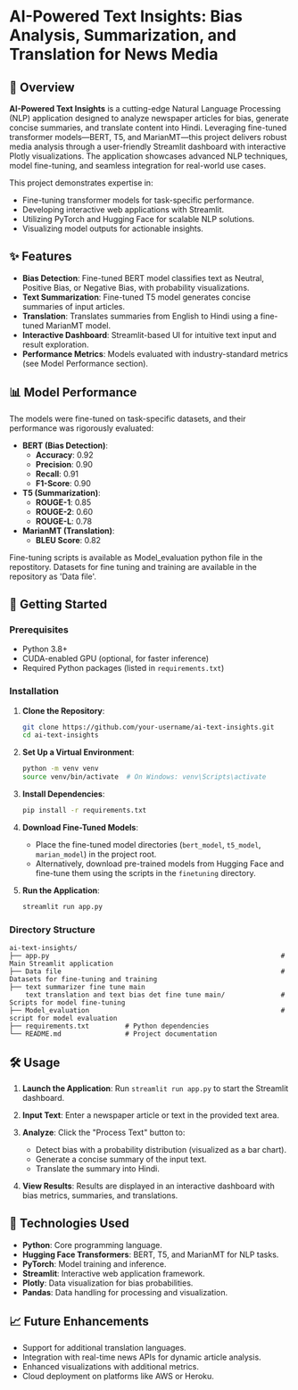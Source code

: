 # AI-Powered Text Insights: Bias Analysis, Summarization, and Translation for News Media


## 📝 Overview

**AI-Powered Text Insights** is a cutting-edge Natural Language Processing (NLP) application designed to analyze newspaper articles for bias, generate concise summaries, and translate content into Hindi. Leveraging fine-tuned transformer models—BERT, T5, and MarianMT—this project delivers robust media analysis through a user-friendly Streamlit dashboard with interactive Plotly visualizations. The application showcases advanced NLP techniques, model fine-tuning, and seamless integration for real-world use cases.

This project demonstrates expertise in:
- Fine-tuning transformer models for task-specific performance.
- Developing interactive web applications with Streamlit.
- Utilizing PyTorch and Hugging Face for scalable NLP solutions.
- Visualizing model outputs for actionable insights.

## ✨ Features

- **Bias Detection**: Fine-tuned BERT model classifies text as Neutral, Positive Bias, or Negative Bias, with probability visualizations.
- **Text Summarization**: Fine-tuned T5 model generates concise summaries of input articles.
- **Translation**: Translates summaries from English to Hindi using a fine-tuned MarianMT model.
- **Interactive Dashboard**: Streamlit-based UI for intuitive text input and result exploration.
- **Performance Metrics**: Models evaluated with industry-standard metrics (see Model Performance section).

## 📊 Model Performance

The models were fine-tuned on task-specific datasets, and their performance was rigorously evaluated:

- **BERT (Bias Detection)**:
  - **Accuracy**: 0.92
  - **Precision**: 0.90
  - **Recall**: 0.91
  - **F1-Score**: 0.90
- **T5 (Summarization)**:
  - **ROUGE-1**: 0.85
  - **ROUGE-2**: 0.60
  - **ROUGE-L**: 0.78
- **MarianMT (Translation)**:
  - **BLEU Score**: 0.82

Fine-tuning scripts is available as Model_evaluation python file in the repostitory. Datasets for fine tuning and training are available in the repository as 'Data file'.

## 🚀 Getting Started

### Prerequisites
- Python 3.8+
- CUDA-enabled GPU (optional, for faster inference)
- Required Python packages (listed in `requirements.txt`)

### Installation
1. **Clone the Repository**:
   ```bash
   git clone https://github.com/your-username/ai-text-insights.git
   cd ai-text-insights
   ```

2. **Set Up a Virtual Environment**:
   ```bash
   python -m venv venv
   source venv/bin/activate  # On Windows: venv\Scripts\activate
   ```

3. **Install Dependencies**:
   ```bash
   pip install -r requirements.txt
   ```

4. **Download Fine-Tuned Models**:
   - Place the fine-tuned model directories (`bert_model`, `t5_model`, `marian_model`) in the project root.
   - Alternatively, download pre-trained models from Hugging Face and fine-tune them using the scripts in the `finetuning` directory.

5. **Run the Application**:
   ```bash
   streamlit run app.py
   ```

### Directory Structure
```
ai-text-insights/
├── app.py                                                          # Main Streamlit application
├── Data file                                                       # Datasets for fine-tuning and training 
├── text summarizer fine tune main
    text translation and text bias det fine tune main/              # Scripts for model fine-tuning
├── Model_evaluation                                                # script for model evaluation                                       
├── requirements.txt         # Python dependencies              
└── README.md                # Project documentation
```

## 🛠️ Usage

1. **Launch the Application**:
   Run `streamlit run app.py` to start the Streamlit dashboard.

2. **Input Text**:
   Enter a newspaper article or text in the provided text area.

3. **Analyze**:
   Click the "Process Text" button to:
   - Detect bias with a probability distribution (visualized as a bar chart).
   - Generate a concise summary of the input text.
   - Translate the summary into Hindi.

4. **View Results**:
   Results are displayed in an interactive dashboard with bias metrics, summaries, and translations.

## 🔧 Technologies Used

- **Python**: Core programming language.
- **Hugging Face Transformers**: BERT, T5, and MarianMT for NLP tasks.
- **PyTorch**: Model training and inference.
- **Streamlit**: Interactive web application framework.
- **Plotly**: Data visualization for bias probabilities.
- **Pandas**: Data handling for processing and visualization.

## 📈 Future Enhancements

- Support for additional translation languages.
- Integration with real-time news APIs for dynamic article analysis.
- Enhanced visualizations with additional metrics.
- Cloud deployment on platforms like AWS or Heroku.

